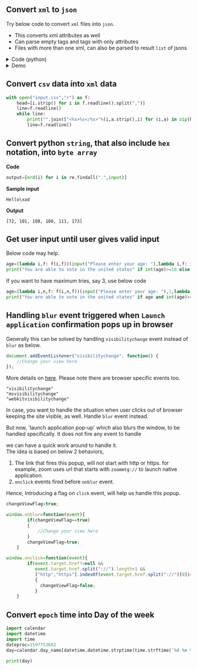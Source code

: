 ## Convert `xml` to `json`
Try below code to convert `xml` files into `json`. 
* This converts xml attributes as well
* Can parse empty tags and tags with only attributes
* Files with more than one xml, can also be parsed to result `list` of jsons
<details>
<summary>
Code (python)
</summary>
    
```python
import re
import json

def getdict(content):
    res=re.findall("<(?P<var>\S*)(?P<attr>[^/>]*)(?:(?:>(?P<val>.*?)</(?P=var)>)|(?:/>))",content)
    if len(res)>=1:
        attreg="(?P<avr>\S+?)(?:(?:=(?P<quote>['\"])(?P<avl>.*?)(?P=quote))|(?:=(?P<avl1>.*?)(?:\s|$))|(?P<avl2>[\s]+)|$)"
        if len(res)>1:
            return [{i[0]:[{"@attributes":[{j[0]:(j[2] or j[3] or j[4])} for j in re.findall(attreg,i[1].strip())]},{"$values":getdict(i[2])}]} for i in res]
        else:
            return {res[0]:[{"@attributes":[{j[0]:(j[2] or j[3] or j[4])} for j in re.findall(attreg,res[1].strip())]},{"$values":getdict(res[2])}]}
    else:
        return content

with open("test.xml","r") as f:
    print(json.dumps(getdict(f.read().replace('\n',''))))
```

</details>
<details>
    <summary>Demo</summary>
    
### Sample input
```xml
<details class="4b" count=1 boy>
    <name type="firstname">John</name>
    <age>13</age>
    <hobby>Coin collection</hobby>
    <hobby>Stamp collection</hobby>
    <address>
        <country>USA</country>
        <state>CA</state>
    </address>
</details>
<details empty="True"/>
<details/>
<details class="4a" count=2 girl>
    <name type="firstname">Samantha</name>
    <age>13</age>
    <hobby>Fishing</hobby>
    <hobby>Chess</hobby>
    <address current="no">
        <country>Australia</country>
        <state>NSW</state>
    </address>
</details>
```

### Output
```json

```
</details>

## Convert `csv` data into `xml` data
```python
with open("input.csv","r") as f:
    head=[i.strip() for i in f.readline().split(",")]
    line=f.readline()
    while line:
        print("".join(["<%s>%s</%s>"%(i,a.strip(),i) for (i,a) in zip(head,line.split(","))]))
        line=f.readline()
```

## Convert python `string`, that also include `hex` notation, into `byte array`
**Code**
```python
output=[ord(i) for i in re.findall(".",input)]
```
**Sample input**
```
Hello\xad
```
**Output**
```
[72, 101, 108, 108, 111, 173]
```

## Get user input until user gives valid input
Below code may help.
```python
age=(lambda i,f: f(i,f))(input("Please enter your age: "),lambda i,f: i if i.isdigit() else f(input("Please enter your age: "),f))
print("You are able to vote in the united states" if int(age)>=18 else "You are not able to vote in the united states",end='')
```
If you want to have maximum tries, say 3, use below code
```python
age=(lambda i,n,f: f(i,n,f))(input("Please enter your age: "),1,lambda i,n,f: i if i.isdigit() else (None if n==3 else f(input("Please enter your age: "),n+1,f)))
print("You are able to vote in the united states" if age and int(age)>=18 else "You are not able to vote in the united states",end='')
```

## Handling `blur` event triggered when `Launch application` confirmation pops up in browser
Generally this can be solved by handling `visibilitychange` event instead of `blur` as below.
```javascript
document.addEventListener("visibilitychange", function() {
    //Change your view here
});
```   
More details on [here](https://developer.mozilla.org/en-US/docs/Web/API/Page_Visibility_API). Please note there are browser specific events too. 
```
"visibilitychange"
"msvisibilitychange"
"webkitvisibilitychange"
```


In case, you want to handle the situation when user clicks out of browser keeping the site visible, as well. Handle `blur` event instead. 

But now, 'launch application pop-up' which also blurs the window, to be handled specifically. It does not fire any event to handle  

we can have a quick work around to handle it.   
The idea is based on below 2 behaviors,
1. The link that fires this popup, will not start with http or https. for example, zoom uses url that starts with `zoommtg://` to launch native application.
2. `onclick` events fired before `onblur` event.   

Hence, Introducing a flag on `click` event, will help us handle this popup.
```javascript
changeViewFlag=true;

window.onblur=function(event){
        if(changeViewFlag==true)
        {
            //Change your view here
        } 
        changeViewFlag=true;
    }

window.onclick=function(event){
        if(event.target.href!=null &&
           event.target.href.split("://").length>1 &&
           ["http","https"].indexOf(event.target.href.split("://")[0])==-1)
           {
             changeViewFlag=false;
           }
    }
```
## Convert `epoch` time into Day of the week
```python
import calendar
import datetime
import time
dateproc=1597753682
day=calendar.day_name[datetime.datetime.strptime(time.strftime('%d %m %Y', time.localtime(dateproc)),'%d %m %Y').weekday()]

print(day)
```
